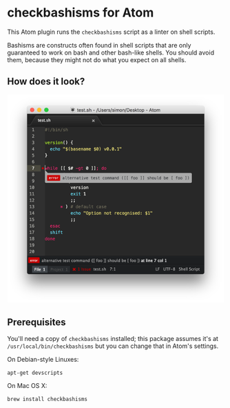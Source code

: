 # checkbashisms for Atom

This Atom plugin runs the `checkbashisms` script as a linter on shell scripts.

Bashisms are constructs often found in shell scripts that are only guaranteed to work on bash and other bash-like shells. You should avoid them, because they might not do what you expect on all shells.

## How does it look?

![](https://raw.githubusercontent.com/simonwhitaker/atom-checkbashisms/master/screenshot.png)

## Prerequisites

You'll need a copy of `checkbashisms` installed; this package assumes it's at `/usr/local/bin/checkbashisms` but you can change that in Atom's settings.

On Debian-style Linuxes:

    apt-get devscripts

On Mac OS X:

    brew install checkbashisms
    
